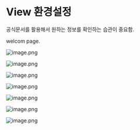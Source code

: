 # View 환경설정

공식문서를 활용해서 원하는 정보를 확인하는 습관이 중요함.

welcom page.

![image.png](attachment:ef2c7753-dedc-4bf6-a44b-bd2a27ec9bba:image.png)

![image.png](attachment:8c88151b-6db8-4fa6-96cf-ba2696d4e23a:image.png)

![image.png](attachment:21e3322d-ea3d-4e15-80d7-62a56f688154:image.png)

![image.png](attachment:45ec3667-5b40-4e8c-8772-a278633e3714:image.png)

![image.png](attachment:b4220e46-36cc-4186-9eb7-90fbdb6935a6:image.png)

![image.png](attachment:013cfca8-4c4f-4d08-bcca-c7c3cfcca0c8:image.png)

![image.png](attachment:7faf07d4-0f05-42c0-a194-e2b3e0dfae1a:image.png)